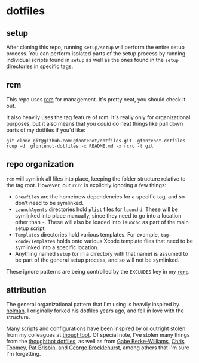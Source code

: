 # dotfiles #

## setup ##

After cloning this repo, running `setup/setup` will perform the entire setup
process. You can perform isolated parts of the setup process by running
individual scripts found in `setup` as well as the ones found in the `setup`
directories in specific tags.

## rcm ##

This repo uses [rcm] for management. It's pretty neat, you should check it
out.

[rcm]: https://github.com/thoughtbot/rcm

It also heavily uses the tag feature of rcm. It's really only for
organizational purposes, but it also means that you _could_ do neat things
like pull down parts of my dotfiles if you'd like:

```
git clone git@github.com:gfontenot/dotfiles.git .gfontenot-dotfiles
rcup -d .gfontenot-dotfiles -x README.md -x rcrc -t git
```

## repo organization ##

`rcm` will symlink all files into place, keeping the folder structure relative
to the tag root. However, our `rcrc` is explicitly ignoring a few things:

 - `Brewfile`s are the homebrew dependencies for a specific tag, and so don't
   need to be symlinked.
 - `LaunchAgents` directories hold `plist` files for `launchd`. These will be
   symlinked into place manually, since they need to go into a location other
   than `~`. These will also be loaded into `launchd` as part of the main
   setup script.
 - `Templates` directories hold various templates. For example,
   `tag-xcode/Templates` holds onto various Xcode template files that need to
   be symlinked into a specific location.
 - Anything named `setup` (or in a directory with that name) is assumed to be
   part of the general setup process, and so will not be symlinked.

These ignore patterns are being controlled by the `EXCLUDES` key in my
[`rcrc`][rcrc].

[rcrc]: https://github.com/gfontenot/dotfiles/blob/master/rcrc

## attribution ##

The general organizational pattern that I'm using is heavily inspired by
[holman]. I originally forked his dotfiles years ago, and fell in love with
the structure.

[holman]: https://github.com/holman/dotfiles

Many scripts and configurations have been inspired by or outright stolen from
my colleagues at [thoughtbot]. Of special note, I've stolen many things from
the [thoughtbot dotfiles], as well as from [Gabe Berke-Williams], [Chris
Toomey], [Pat Brisbin], and [George Brocklehurst], among others that I'm sure
I'm forgetting.

[thoughtbot]: https://thoughtbot.com/
[thoughtbot dotfiles]: https://github.com/thoughtbot/dotfiles
[Gabe Berke-Williams]: https://github.com/gabebw/dotfiles
[Chris Toomey]: https://github.com/christoomey/dotfiles
[Pat Brisbin]: https://github.com/pbrisbin/dotfiles
[George Brocklehurst]: https://github.com/georgebrock/dotfiles
